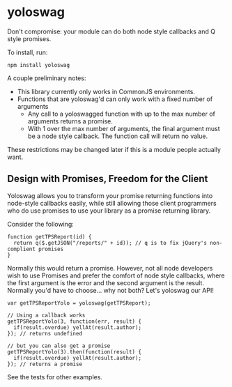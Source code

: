 yoloswag
========

Don't compromise: your module can do both node style callbacks and Q style promises.

To install, run:

```
npm install yoloswag
```

A couple preliminary notes:
* This library currently only works in CommonJS environments.
* Functions that are yoloswag'd can only work with a fixed number of arguments
  * Any call to a yoloswagged function with up to the max number of arguments returns a promise.
  * With 1 over the max number of arguments, the final argument must be a node style callback. The function call will return no value.

These restrictions may be changed later if this is a module people actually want.

## Design with Promises, Freedom for the Client

Yoloswag allows you to transform your promise returning functions into node-style callbacks easily, while still allowing those client programmers who do use promises to use your library as a promise returning library.

Consider the following:
```
function getTPSReport(id) {
  return q($.getJSON("/reports/" + id)); // q is to fix jQuery's non-complient promises
}
```

Normally this would return a promise. However, not all node developers wish to use Promises and prefer the comfort of node style callbacks, where the first argument is the error and the second argument is the result. Normally you'd have to choose... why not both? Let's yoloswag our API!

```
var getTPSReportYolo = yoloswag(getTPSReport);

// Using a callback works
getTPSReportYolo(3, function(err, result) {
  if(result.overdue) yellAt(result.author);
}); // returns undefined

// but you can also get a promise
getTPSReportYolo(3).then(function(result) {
  if(result.overdue) yellAt(result.author);
}); // returns a promise
```

See the tests for other examples.
